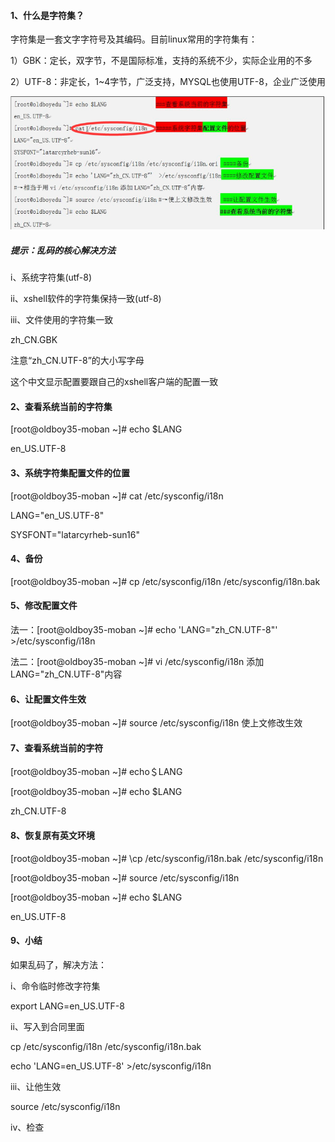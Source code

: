 #### 1、什么是字符集？

字符集是一套文字字符号及其编码。目前linux常用的字符集有：

1）GBK：定长，双字节，不是国际标准，支持的系统不少，实际企业用的不多

2）UTF-8：非定长，1~4字节，广泛支持，MYSQL也使用UTF-8，企业广泛使用

![](/assets/6-2.png)

##### 提示：乱码的核心解决方法

i、系统字符集\(utf-8\)

ii、xshell软件的字符集保持一致\(utf-8\)

iii、文件使用的字符集一致

zh\_CN.GBK

注意“zh\_CN.UTF-8”的大小写字母

这个中文显示配置要跟自己的xshell客户端的配置一致

#### 2、查看系统当前的字符集

\[root@oldboy35-moban ~\]\# echo $LANG

en\_US.UTF-8

#### 3、系统字符集配置文件的位置

\[root@oldboy35-moban ~\]\# cat /etc/sysconfig/i18n

LANG="en\_US.UTF-8"

SYSFONT="latarcyrheb-sun16"

#### 4、备份

\[root@oldboy35-moban ~\]\# cp /etc/sysconfig/i18n /etc/sysconfig/i18n.bak

#### 5、修改配置文件

法一：\[root@oldboy35-moban ~\]\# echo 'LANG="zh\_CN.UTF-8"' &gt;/etc/sysconfig/i18n

法二：\[root@oldboy35-moban ~\]\# vi /etc/sysconfig/i18n 添加LANG="zh\_CN.UTF-8"内容

#### 6、让配置文件生效

\[root@oldboy35-moban ~\]\# source /etc/sysconfig/i18n 使上文修改生效

#### 7、查看系统当前的字符

\[root@oldboy35-moban ~\]\# echo＄LANG

\[root@oldboy35-moban ~\]\# echo $LANG

zh\_CN.UTF-8

#### 8、恢复原有英文环境

\[root@oldboy35-moban ~\]\# \cp /etc/sysconfig/i18n.bak /etc/sysconfig/i18n

\[root@oldboy35-moban ~\]\# source /etc/sysconfig/i18n

\[root@oldboy35-moban ~\]\# echo $LANG

en\_US.UTF-8

#### 9、小结

如果乱码了，解决方法：

i、命令临时修改字符集

export LANG=en\_US.UTF-8

ii、写入到合同里面

cp /etc/sysconfig/i18n /etc/sysconfig/i18n.bak

echo 'LANG=en\_US.UTF-8' &gt;/etc/sysconfig/i18n

iii、让他生效

source /etc/sysconfig/i18n

iv、检查

